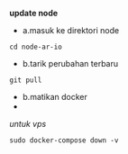 **update node**

* a.masuk ke direktori node
```
cd node-ar-io
```
* b.tarik perubahan terbaru
```
git pull
```
* b.matikan docker
* 
*untuk vps*
```
sudo docker-compose down -v
```
